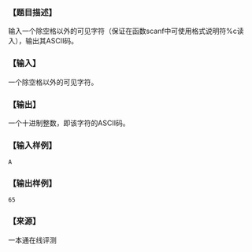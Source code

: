 ### 【题目描述】

输入一个除空格以外的可见字符（保证在函数scanf中可使用格式说明符%c读入），输出其ASCII码。

### 【输入】

一个除空格以外的可见字符。

### 【输出】

一个十进制整数，即该字符的ASCII码。

### 【输入样例】

```
A
```

### 【输出样例】

```
65
```


 ### 【来源】

 一本通在线评测 